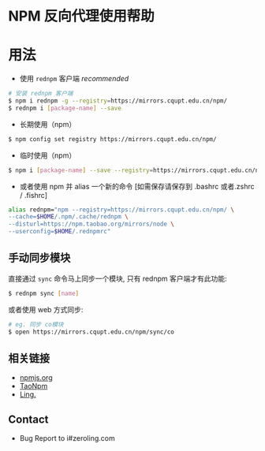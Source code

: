 # NPM 反向代理使用帮助

# 用法
- 使用 `rednpm` 客户端 *recommended*

```bash
# 安装 rednpm 客户端
$ npm i rednpm -g --registry=https://mirrors.cqupt.edu.cn/npm/
$ rednpm i [package-name] --save
```

- 长期使用（npm）

```bash
$ npm config set registry https://mirrors.cqupt.edu.cn/npm/
```

- 临时使用（npm）

```bash
$ npm i [package-name] --save --registry=https://mirrors.cqupt.edu.cn/npm/
```

- 或者使用 npm 并 alias 一个新的命令 [如需保存请保存到 .bashrc 或者.zshrc / .fishrc]

```bash
alias rednpm="npm --registry=https://mirrors.cqupt.edu.cn/npm/ \
--cache=$HOME/.npm/.cache/rednpm \
--disturl=https://npm.taobao.org/mirrors/node \
--userconfig=$HOME/.rednpmrc"
```


## 手动同步模块

直接通过 `sync` 命令马上同步一个模块, 只有  rednpm 客户端才有此功能:

```bash
$ rednpm sync [name]
```

或者使用 web 方式同步:

```bash
# eg. 同步 co模块 
$ open https://mirrors.cqupt.edu.cn/npm/sync/co
```

## 相关链接

- [npmjs.org](https://npmjs.org/)
- [TaoNpm](https://npm.taobao.org/)
- [Ling.](https://zeroling.com)

## Contact
- Bug Report to i#zeroling.com
